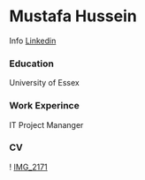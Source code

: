 # Mustafa Hussein
Info 
[Linkedin](https://uk.linkedin.com/in/mustafa-hussein-391203174?trk=people-guest_people_search-card)
### Education 
University of Essex

### Work Experince
IT Project Mananger

### CV


! [IMG_2171](assets/IMG_2171.JPG)
